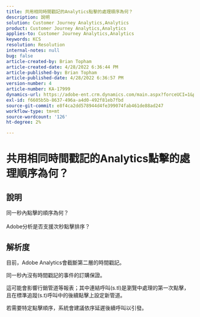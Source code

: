 ```yaml
---
title: 共用相同時間戳記的Analytics點擊的處理順序為何？
description: 說明
solution: Customer Journey Analytics,Analytics
product: Customer Journey Analytics,Analytics
applies-to: Customer Journey Analytics,Analytics
keywords: KCS
resolution: Resolution
internal-notes: null
bug: false
article-created-by: Brian Topham
article-created-date: 4/28/2022 6:36:44 PM
article-published-by: Brian Topham
article-published-date: 4/28/2022 6:36:57 PM
version-number: 4
article-number: KA-17999
dynamics-url: https://adobe-ent.crm.dynamics.com/main.aspx?forceUCI=1&pagetype=entityrecord&etn=knowledgearticle&id=228cd325-22c7-ec11-a7b6-0022480a1b03
exl-id: f6605b5b-8637-496a-a4d0-492f81eb7fbd
source-git-commit: e8f4ca2dd578944d4fe399074fab461de88ad247
workflow-type: tm+mt
source-wordcount: '126'
ht-degree: 2%

---
```


# 共用相同時間戳記的Analytics點擊的處理順序為何？

## 說明

同一秒內點擊的順序為何？<br><br>Adobe分析是否支援次秒點擊排序？

## 解析度


目前，Adobe Analytics會截斷第二層的時間戳記。

同一秒內沒有時間戳記的事件的訂購保證。

這可能會影響行銷管道等報表；其中連結呼叫(s.tl)是瀏覽中處理的第一次點擊，且在標準追蹤(s.t)呼叫中的後續點擊上設定新管道。

若需要特定點擊順序，系統會建議依序延遲後續呼叫以引發。
